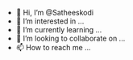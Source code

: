 - 👋 Hi, I’m @Satheeskodi
- 👀 I’m interested in ...
- 🌱 I’m currently learning ...
- 💞️ I’m looking to collaborate on ...
- 📫 How to reach me ...

<!---
Satheeskodi/Satheeskodi is a ✨ special ✨ repository because its `README.md` (this file) appears on your GitHub profile.
You can click the Preview link to take a look at your changes.
--->
